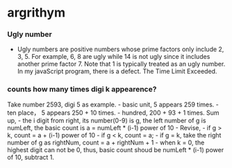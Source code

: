 # argrithym


 ### Ugly number ###

  - Ugly numbers are positive numbers whose prime factors only include 2, 3, 5. For example, 6, 8 are ugly while 14 is not ugly since it includes another prime factor 7.
  Note that 1 is typically treated as an ugly number.
  In my javaScript program, there is a defect. The Time Limit Exceeded.  


  ### counts how many times digi k appearence? ### 

  Take number 2593, digi 5 as example. 
    - basic unit, 5 appears 259 times.
    - ten place， 5 appears 250 + 10 times.
    - hundred,  200 + 93 + 1 times.
  Sum up, 
    - the i digit from right, its number(0-9) is g, the left number of g is numLeft,  the basic count is a = numLeft * (i-1) power of 10
    - Revise, 
        - if g > k, count = a + (i-1) power of 10
        - if g < k, count = a;
        - if g = k,  take the right number of g as rightNum,  count =  a + rightNum + 1
    - when k = 0, the highest digit can not be 0, thus, basic count shoud be numLeft * (i-1) power of 10, subtract 1.